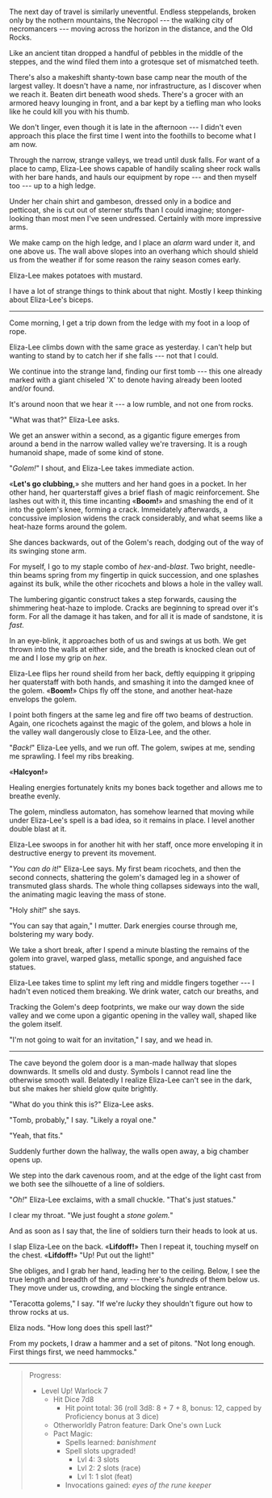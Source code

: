 The next day of travel is similarly uneventful. Endless steppelands, broken only
by the nothern mountains, the Necropol --- the walking city of necromancers ---
moving across the horizon in the distance, and the Old Rocks.

Like an ancient titan dropped a handful of pebbles in the middle of the steppes,
and the wind filed them into a grotesque set of mismatched teeth.

There's also a makeshift shanty-town base camp near the mouth of the largest
valley. It doesn't have a name, nor infrastructure, as I discover when we reach
it. Beaten dirt beneath wood sheds. There's a grocer with an armored heavy lounging in
front, and a bar kept by a tiefling man who looks like he could kill you with his thumb.

We don't linger, even though it is late in the afternoon --- I didn't even approach
this place the first time I went into the foothills to become what I am now.

Through the narrow, strange valleys, we tread until dusk falls. For want of a place to
camp, Eliza-Lee shows capable of handily scaling sheer rock walls with her bare hands,
and hauls our equipment by rope --- and then myself too --- up to a high ledge.

Under her chain shirt and gambeson, dressed only in a bodice and petticoat, she is
cut out of sterner stuffs than I could imagine; stonger-looking than most men I've seen
undressed. Certainly with more impressive arms.

We make camp on the high ledge, and I place an _alarm_ ward under it, and one
above us. The wall above slopes into an overhang which should shield us from the
weather if for some reason the rainy season comes early.

Eliza-Lee makes potatoes with mustard.

I have a lot of strange things to think about that night. Mostly I keep thinking
about Eliza-Lee's biceps.

----

Come morning, I get a trip down from the ledge with my foot in a loop of rope.

Eliza-Lee climbs down with the same grace as yesterday. I can't help but wanting
to stand by to catch her if she falls --- not that I could.

We continue into the strange land, finding our first tomb --- this one already
marked with a giant chiseled 'X' to denote having already been looted and/or found.

It's around noon that we hear it --- a low rumble, and not one from rocks.

"What was that?" Eliza-Lee asks.

We get an answer within a second, as a gigantic figure emerges from around a bend in
the narrow walled valley we're traversing. It is a rough humanoid shape, made of some
kind of stone.

"_Golem!_" I shout, and Eliza-Lee takes immediate action.

«__Let's go clubbing,__» she mutters and her hand goes in a pocket. In her
other hand, her quarterstaff gives a brief flash of magic reinforcement.
She lashes out with it, this time incanting «__Boom!__» and smashing the end of it into the
golem's knee, forming a crack. Immeidately afterwards, a concussive implosion widens the
crack considerably, and what seems like a heat-haze forms around the golem.

She dances backwards, out of the Golem's reach, dodging out of the way of its swinging
stone arm.

For myself, I go to my staple combo of _hex_-and-_blast_. Two bright, needle-thin beams
spring from my fingertip in quick succession, and one splashes against its bulk, while the other
ricochets and blows a hole in the valley wall.

The lumbering gigantic construct takes a step forwards, causing the shimmering heat-haze
to implode. Cracks are beginning to spread over it's form. For all the damage it has taken,
and for all it is made of sandstone, it is _fast._

In an eye-blink, it approaches both of us and swings at us both. We get thrown into the
walls at either side, and the breath is knocked clean out of me and I lose my grip on _hex_.

Eliza-Lee flips her round sheild from her back, deftly equipping it gripping her quaterstaff
with both hands, and smashing it into the damged knee of the golem. «__Boom!__» Chips fly off the
stone, and another heat-haze envelops the golem.

I point both fingers at the same leg and fire off two beams of destruction. Again, one ricochets
against the magic of the golem, and blows a hole in the valley wall dangerously close to Eliza-Lee,
and the other.

"_Back!_" Eliza-Lee yells, and we run off. The golem, swipes at me, sending me sprawling. I feel
my ribs breaking.

«__Halcyon!__»

Healing energies fortunately knits my bones back together and allows me to breathe evenly.

The golem, mindless automaton, has somehow learned that moving while under Eliza-Lee's spell
is a bad idea, so it remains in place. I level another double blast at it.

Eliza-Lee swoops in for another hit with her staff, once more enveloping it in destructive
energy to prevent its movement.

"_You can do it!_" Eliza-Lee says. My first beam ricochets, and then the second connects,
shattering the golem's damaged leg in a shower of transmuted glass shards. The whole thing
collapses sideways into the wall, the animating magic leaving the mass of stone.

"Holy _shit!_" she says.

"You can say that again," I mutter. Dark energies course through me, bolstering my wary
body.

We take a short break, after I spend a minute blasting the remains of
the golem into gravel, warped glass, metallic sponge, and anguished face
statues.

Eliza-Lee takes time to splint my left ring and middle fingers together
--- I hadn't even noticed them breaking. We drink water, catch our breaths, and

Tracking the Golem's deep footprints, we make our way down the side valley
and we come upon a gigantic opening in the valley wall, shaped like the golem
itself.

"I'm not going to wait for an invitation," I say, and we head in.

---

The cave beyond the golem door is a man-made hallway that slopes downwards. It
smells old and dusty. Symbols I cannot read line the otherwise smooth
wall. Belatedly I realize Eliza-Lee can't see in the dark, but she makes her
shield glow quite brightly.

"What do you think this is?" Eliza-Lee asks.

"Tomb, probably," I say. "Likely a royal one."

"Yeah, that fits."

Suddenly further down the hallway, the walls open away, a big chamber opens up.

We step into the dark cavenous room, and at the edge of the light cast from
we both see the silhouette of a line of soldiers.

"_Oh!_" Eliza-Lee exclaims, with a small chuckle. "That's just statues."

I clear my throat. "We just fought a _stone golem._"

And as soon as I say that, the line of soldiers turn their heads to look at us.

I slap Eliza-Lee on the back. «__Lifdoff!__» Then I repeat it, touching myself on
the chest. «__Lifdoff!__» "Up! Put out the light!"

She obliges, and I grab her hand, leading her to the ceiling. Below, I see the true
length and breadth of the army --- there's _hundreds_ of them below us. They move
under us, crowding, and blocking the single entrance.

"Teracotta golems," I say. "If we're _lucky_ they shouldn't figure out how
to throw rocks at us.

Eliza nods. "How long does this spell last?"

From my pockets, I draw a hammer and a set of pitons. "Not long enough. First
things first, we need hammocks."

----

> Progress:
> - Level Up! Warlock 7
>   - Hit Dice 7d8
>     - Hit point total: 36 (roll 3d8: 8 + 7 + 8, bonus: 12, capped by Proficiency bonus at 3 dice)
>   - Otherworldly Patron feature: Dark One's own Luck
>   - Pact Magic:
>     - Spells learned: _banishment_
>     - Spell slots upgraded!
>       - Lvl 4: 3 slots
>       - Lvl 2: 2 slots (race)
>       - Lvl 1: 1 slot (feat)
>     - Invocations gained: _eyes of the rune keeper_
